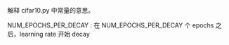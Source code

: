 解释 cifar10.py 中常量的意思。

NUM_EPOCHS_PER_DECAY : 在 NUM_EPOCHS_PER_DECAY 个 epochs 之后，learning rate 开始 decay
